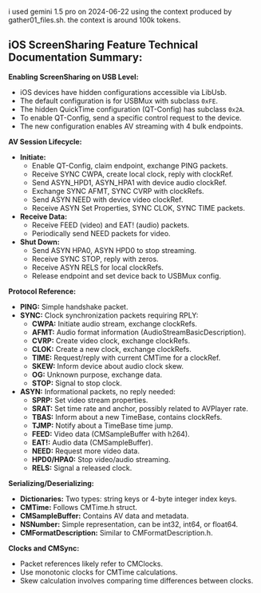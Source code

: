 i used gemini 1.5 pro on 2024-06-22 using the context produced by gather01_files.sh.
the context is around 100k tokens.

## iOS ScreenSharing Feature Technical Documentation Summary:

**Enabling ScreenSharing on USB Level:**

* iOS devices have hidden configurations accessible via LibUsb.
* The default configuration is for USBMux with subclass `0xFE`.
* The hidden QuickTime configuration (QT-Config) has subclass `0x2A`.
* To enable QT-Config, send a specific control request to the device.
* The new configuration enables AV streaming with 4 bulk endpoints.

**AV Session Lifecycle:**

* **Initiate:**
    * Enable QT-Config, claim endpoint, exchange PING packets.
    * Receive SYNC CWPA, create local clock, reply with clockRef.
    * Send ASYN_HPD1, ASYN_HPA1 with device audio clockRef.
    * Exchange SYNC AFMT, SYNC CVRP with clockRefs.
    * Send ASYN NEED with device video clockRef.
    * Receive ASYN Set Properties, SYNC CLOK, SYNC TIME packets.
* **Receive Data:**
    * Receive FEED (video) and EAT! (audio) packets.
    * Periodically send NEED packets for video.
* **Shut Down:**
    * Send ASYN HPA0, ASYN HPD0 to stop streaming.
    * Receive SYNC STOP, reply with zeros.
    * Receive ASYN RELS for local clockRefs.
    * Release endpoint and set device back to USBMux config.

**Protocol Reference:**

* **PING:** Simple handshake packet.
* **SYNC:** Clock synchronization packets requiring RPLY:
    * **CWPA:** Initiate audio stream, exchange clockRefs.
    * **AFMT:** Audio format information (AudioStreamBasicDescription).
    * **CVRP:** Create video clock, exchange clockRefs.
    * **CLOK:** Create a new clock, exchange clockRefs.
    * **TIME:** Request/reply with current CMTime for a clockRef.
    * **SKEW:** Inform device about audio clock skew.
    * **OG:** Unknown purpose, exchange data.
    * **STOP:** Signal to stop clock.
* **ASYN:** Informational packets, no reply needed:
    * **SPRP:** Set video stream properties.
    * **SRAT:** Set time rate and anchor, possibly related to AVPlayer rate.
    * **TBAS:** Inform about a new TimeBase, contains clockRefs.
    * **TJMP:** Notify about a TimeBase time jump.
    * **FEED:** Video data (CMSampleBuffer with h264).
    * **EAT!:** Audio data (CMSampleBuffer).
    * **NEED:** Request more video data.
    * **HPD0/HPA0:** Stop video/audio streaming.
    * **RELS:** Signal a released clock.

**Serializing/Deserializing:**

* **Dictionaries:** Two types: string keys or 4-byte integer index keys.
* **CMTime:** Follows CMTime.h struct.
* **CMSampleBuffer:** Contains AV data and metadata.
* **NSNumber:** Simple representation, can be int32, int64, or float64.
* **CMFormatDescription:** Similar to CMFormatDescription.h.

**Clocks and CMSync:**

* Packet references likely refer to CMClocks.
* Use monotonic clocks for CMTime calculations.
* Skew calculation involves comparing time differences between clocks.
